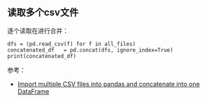 ## 读取多个csv文件

逐个读取在进行合并：

```
dfs = (pd.read_csv(f) for f in all_files)
concatenated_df   = pd.concat(dfs, ignore_index=True)
print(concatenated_df)
```


参考：

- [Import multiple CSV files into pandas and concatenate into one DataFrame](https://stackoverflow.com/questions/20906474/import-multiple-csv-files-into-pandas-and-concatenate-into-one-dataframe)
